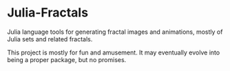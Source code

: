 # Julia-Fractals
Julia language tools for generating fractal images and animations, mostly of Julia sets and related fractals.

This project is mostly for fun and amusement.  It may eventually evolve into being a proper package, but no promises.
